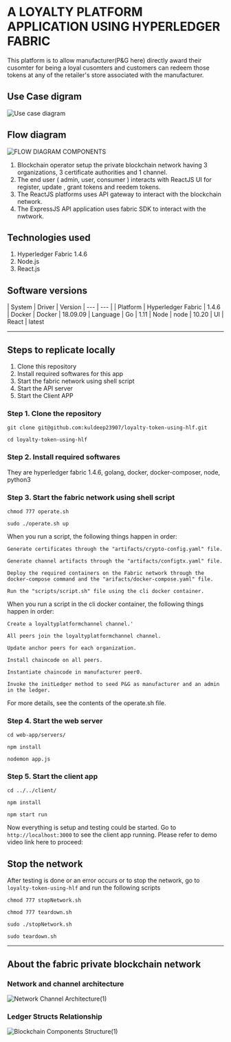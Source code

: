 # A LOYALTY PLATFORM APPLICATION USING HYPERLEDGER FABRIC

This platform is to allow manufacturer(P&G here) directly award their cusomter for being a loyal cusomters and customers can redeem those tokens at any of the retailer's store associated with the manufacturer.

## Use Case digram

![Use  case diagram](https://user-images.githubusercontent.com/24249646/82753965-8570f480-9de7-11ea-9e11-e1f6b3ed5dd3.jpg)

## Flow diagram

![FLOW DIAGRAM COMPONENTS](https://user-images.githubusercontent.com/24249646/82753974-91f54d00-9de7-11ea-90d5-8547da772015.jpg)

1. Blockchain operator setup the private blockchain network having 3 organizations, 3 certificate authorities and 1 channel.
2. The end user ( admin, user, consumer ) interacts with ReactJS UI for register, update , grant tokens and reedem tokens.
3. The ReactJS platforms uses API gateway to interact with the blockchain network.
4. The ExpressJS API application uses fabric SDK to interact with the nwtwork.

## Technologies used

1. Hyperledger Fabric 1.4.6
2. Node.js
3. React.js

## Software versions


| System | Driver | Version
| --- | --- |
| Platform 						 | Hyperledger Fabric | 1.4.6
| Docker | Docker	| 18.09.09
| Language				 | Go		| 1.11
| Node 					 | node		| 10.20
| UI 					 | React			| latest

_____________________________________________________________________________________________________________________________
## Steps to replicate locally

1. Clone this repository
2. Install required softwares for this app
3. Start the fabric network using shell script
4. Start the API server
5. Start the Client APP

### Step 1. Clone the repository

`git clone git@github.com:kuldeep23907/loyalty-token-using-hlf.git`

`cd loyalty-token-using-hlf`

### Step 2. Install required softwares 

They are hyperledger fabric 1.4.6, golang, docker, docker-composer, node,  python3

### Step 3. Start the fabric network using shell script

`chmod 777 operate.sh`

`sudo ./operate.sh up`

When you run a script, the following things happen in order:

    Generate certificates through the "artifacts/crypto-config.yaml" file.
    
    Generate channel artifacts through the "artifacts/configtx.yaml" file.
    
    Deploy the required containers on the Fabric network through the docker-compose command and the "arifacts/docker-compose.yaml" file.
    
    Run the "scripts/script.sh" file using the cli docker container.

When you run a script in the cli docker container, the following things happen in order:

    Create a loyaltyplatformchannel channel.'
    
    All peers join the loyaltyplatformchannel channel.
    
    Update anchor peers for each organization.
    
    Install chaincode on all peers.
    
    Instantiate chaincode in manufacturer peer0.
    
    Invoke the initLedger method to seed P&G as manufacturer and an admin in the ledger.

For more details, see the contents of the operate.sh file.

### Step 4. Start the web server

`cd web-app/servers/`

`npm install`

`nodemon app.js`

### Step 5. Start the client app

`cd ../../client/`

`npm install`

`npm start run`

Now everything is setup and testing could be started. Go to `http://localhost:3000` to see the client app running. Please refer to demo video link here to proceed: 

## Stop the network 

After testing is done or an error occurs or to stop the network, go to `loyalty-token-using-hlf` and run the following scripts

`chmod 777 stopNetwork.sh`

`chmod 777 teardown.sh`

`sudo ./stopNetwork.sh`

`sudo teardown.sh`

____________________________________________________________________________________________________________________________
## About the fabric private blockchain network

### Network and channel architecture

![Network    Channel Architecture(1)](https://user-images.githubusercontent.com/24249646/82753981-9cafe200-9de7-11ea-835c-3e78b3dd8c2c.jpg)

### Ledger Structs Relationship

![Blockchain  Components Structure(1)](https://user-images.githubusercontent.com/24249646/82754010-c10bbe80-9de7-11ea-9b85-9864315eb395.jpg)

